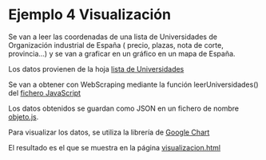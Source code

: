 # Ejemplo 4 Visualización
Se van a leer las coordenadas de una lista de Universidades de Organización industrial de España ( precio, plazas, nota de corte, provincia...) y se van a graficar en un gráfico en un mapa de España.

Los datos provienen de la hoja [lista de Universidades](../ESTADISTICA/new1.html)

Se van a obtener con WebScraping mediante la función leerUniversidades() del [fichero JavaScript](../ESTADISTICA/leerUniversidades.js)


Los datos obtenidos se guardan como JSON en un fichero de nombre [objeto.js](../ESTADISTICA/objeto.js). 

Para visualizar los datos, se utiliza la librería de [Google Chart](https://developers.google.com/chart/)

El resultado es el que se muestra en la página [visualizacion.html](../ESTADISTICA/visualizacion.html)
